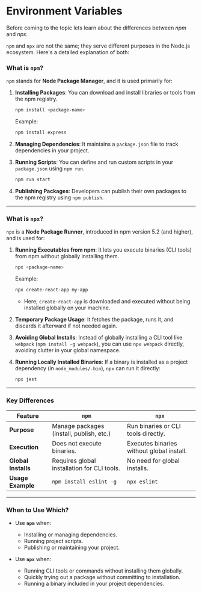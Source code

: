 # Environment Variables

Before coming to the topic lets learn about the differences between _npm_ and _npx_.

`npm` and `npx` are not the same; they serve different purposes in the Node.js ecosystem. Here's a detailed explanation of both:

### **What is `npm`?**

`npm` stands for **Node Package Manager**, and it is used primarily for:

1. **Installing Packages**: You can download and install libraries or tools from the npm registry.

   ```bash
   npm install <package-name>
   ```

   Example:

   ```bash
   npm install express
   ```

2. **Managing Dependencies**: It maintains a `package.json` file to track dependencies in your project.

3. **Running Scripts**: You can define and run custom scripts in your `package.json` using `npm run`.

   ```bash
   npm run start
   ```

4. **Publishing Packages**: Developers can publish their own packages to the npm registry using `npm publish`.

---

### **What is `npx`?**

`npx` is a **Node Package Runner**, introduced in npm version 5.2 (and higher), and is used for:

1. **Running Executables from npm**: It lets you execute binaries (CLI tools) from npm without globally installing them.

   ```bash
   npx <package-name>
   ```

   Example:

   ```bash
   npx create-react-app my-app
   ```

   - Here, `create-react-app` is downloaded and executed without being installed globally on your machine.

2. **Temporary Package Usage**: It fetches the package, runs it, and discards it afterward if not needed again.

3. **Avoiding Global Installs**: Instead of globally installing a CLI tool like `webpack` (`npm install -g webpack`), you can use `npx webpack` directly, avoiding clutter in your global namespace.

4. **Running Locally Installed Binaries**: If a binary is installed as a project dependency (in `node_modules/.bin`), `npx` can run it directly:
   ```bash
   npx jest
   ```

---

### **Key Differences**

| Feature             | `npm`                                       | `npx`                                     |
| ------------------- | ------------------------------------------- | ----------------------------------------- |
| **Purpose**         | Manage packages (install, publish, etc.)    | Run binaries or CLI tools directly.       |
| **Execution**       | Does not execute binaries.                  | Executes binaries without global install. |
| **Global Installs** | Requires global installation for CLI tools. | No need for global installs.              |
| **Usage Example**   | `npm install eslint -g`                     | `npx eslint`                              |

---

### **When to Use Which?**

- Use **`npm`** when:

  - Installing or managing dependencies.
  - Running project scripts.
  - Publishing or maintaining your project.

- Use **`npx`** when:
  - Running CLI tools or commands without installing them globally.
  - Quickly trying out a package without committing to installation.
  - Running a binary included in your project dependencies.
